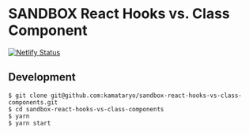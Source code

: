 # SANDBOX React Hooks vs. Class Component

[![Netlify Status](https://api.netlify.com/api/v1/badges/e1e21df8-adc1-4518-ad6e-0df35837cacc/deploy-status)](https://app.netlify.com/sites/sandbox-react-hooks-vs-class-components/deploys)

## Development

```shell
$ git clone git@github.com:kamataryo/sandbox-react-hooks-vs-class-components.git
$ cd sandbox-react-hooks-vs-class-components
$ yarn
$ yarn start
```
